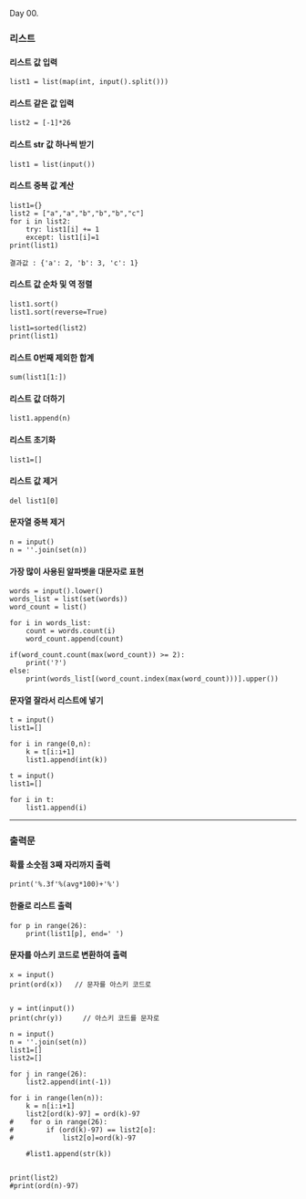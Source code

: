 Day 00.

### 리스트

#### 리스트 값 입력
```
list1 = list(map(int, input().split()))
```

#### 리스트 같은 값 입력
```
list2 = [-1]*26
```


#### 리스트 str 값 하나씩 받기
```
list1 = list(input())
```


#### 리스트 중복 값 계산
```
list1={}
list2 = ["a","a","b","b","b","c"]
for i in list2:
    try: list1[i] += 1
    except: list1[i]=1
print(list1)

결과값 : {'a': 2, 'b': 3, 'c': 1}
```


#### 리스트 값 순차 및 역 정렬
```
list1.sort()
list1.sort(reverse=True)

list1=sorted(list2)
print(list1)
```


#### 리스트 0번째 제외한 합계
```
sum(list1[1:])
```


#### 리스트 값 더하기
```
list1.append(n)
```


#### 리스트 초기화
```
list1=[]
```


#### 리스트 값 제거
```
del list1[0]
```


#### 문자열 중복 제거
```
n = input()
n = ''.join(set(n))
```


#### 가장 많이 사용된 알파벳을 대문자로 표현
```
words = input().lower()
words_list = list(set(words))
word_count = list()

for i in words_list:
    count = words.count(i)
    word_count.append(count)

if(word_count.count(max(word_count)) >= 2):
    print('?')
else:
    print(words_list[(word_count.index(max(word_count)))].upper())
```



#### 문자열 잘라서 리스트에 넣기
```
t = input()
list1=[]

for i in range(0,n):
    k = t[i:i+1]
    list1.append(int(k))
```

```
t = input()
list1=[]

for i in t:
    list1.append(i)
```



---


### 출력문

#### 확률 소숫점 3째 자리까지 출력
```
print('%.3f'%(avg*100)+'%')
```


#### 한줄로 리스트 출력
```
for p in range(26):
    print(list1[p], end=' ')
```


#### 문자를 아스키 코드로 변환하여 출력
```
x = input()
print(ord(x))   // 문자를 아스키 코드로


y = int(input())
print(chr(y))     // 아스키 코드를 문자로
```


```
n = input()
n = ''.join(set(n))
list1=[]
list2=[]

for j in range(26):
    list2.append(int(-1))

for i in range(len(n)):
    k = n[i:i+1]
    list2[ord(k)-97] = ord(k)-97
#    for o in range(26):
#        if (ord(k)-97) == list2[o]:
#            list2[o]=ord(k)-97

    #list1.append(str(k))


print(list2)
#print(ord(n)-97)

```
